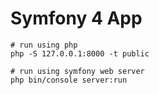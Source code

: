 # Symfony 4 App

```
# run using php
php -S 127.0.0.1:8000 -t public

# run using symfony web server
php bin/console server:run
```
